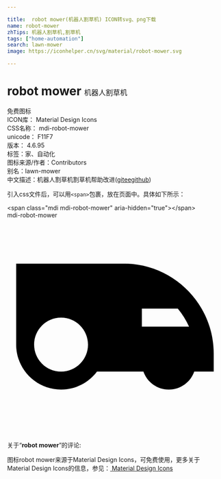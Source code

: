 ```yaml
---

title:  robot mower(机器人割草机) ICON转svg、png下载
name: robot-mower
zhTips: 机器人割草机,割草机
tags: ["home-automation"]
search: lawn-mower
image: https://iconhelper.cn/svg/material/robot-mower.svg

---
```


# robot mower  <small style="font-size: 60%;font-weight: 100">机器人割草机</small>


<div class="detail-page">
<p>
<span><span class="badge-success badge">免费图标</span> </span>
<br/>
<span>
ICON库：
<span class="badge-secondary badge">Material Design Icons</span> 
</span>
<br/>
<span>
CSS名称：
<span class="badge-secondary badge">mdi-robot-mower</span> 
</span>
<br/>
<span>
unicode：
<span class="badge-secondary badge">F11F7</span> 
<copy-btn content='F11F7' btn-title=""></copy-btn>
<copy-btn :content='String.fromCodePoint(parseInt("F11F7", 16))' btn-title="复制U"></copy-btn>
</span>
<br/>
<span>
版本：
<span class="badge-secondary badge">4.6.95</span> 
</span><br/><span>标签：<span class="badge-light badge"><router-link to="/tags/home-automation.html">家、自动化</router-link></span></span>
<br/>
<span>图标来源/作者：<span class="badge-light badge">Contributors</span></span> 
<br/>
<span>别名：<span class="badge-light badge">lawn-mower</span></span><br/><span class="zh-detail">中文描述：<span class="badge-primary badge">机器人割草机</span><span class="badge-primary badge">割草机</span><span class="help-link"><span>帮助改进</span>(<a href="https://gitee.com/liuwave/icon-helper/edit/master/json/material/robot-mower.json" target="_blank" rel="noopener noreferrer">gitee</a><a href="https://github.com/liuwave/icon-helper/edit/master/json/material/robot-mower.json" target="_blank" rel="noopener noreferrer">github</a></span>)</span><br/>
</p>
</div>
<div class="alert alert-dark">
  <i class="mdi mdi-robot-mower mdi-48px"></i>
  <i class="mdi mdi-robot-mower mdi-36px"></i>
  <i class="mdi mdi-robot-mower mdi-24px"></i>
  <i class="mdi mdi-robot-mower mdi-18px"></i>
</div>
<div>
  <p>引入css文件后，可以用<code>&lt;span&gt;</code>包裹，放在页面中。具体如下所示：    
  </p>
  <div class="alert alert-primary" style="font-size: 14px">
    &lt;span class="mdi mdi-robot-mower" aria-hidden="true"&gt;&lt;/span&gt;
    <copy-btn content='<span class="mdi mdi-robot-mower" aria-hidden="true"></span>'></copy-btn>
  </div>
  <div class="alert alert-secondary">
    <i class="mdi mdi-robot-mower"
    style="font-size: 24px"
    aria-hidden="true"></i> mdi-robot-mower
    <copy-btn content="mdi-robot-mower" btn-title="复制图标名称"></copy-btn>
  </div>
</div>
<div id="svg" class="svg-wrap">
<svg xmlns="http://www.w3.org/2000/svg" viewBox="0 0 24 24"><path d="M1 14V5H13C18.5 5 23 9.5 23 15V17H20.83C20.42 18.17 19.31 19 18 19C16.69 19 15.58 18.17 15.17 17H10C9.09 18.21 7.64 19 6 19C3.24 19 1 16.76 1 14M6 11C4.34 11 3 12.34 3 14C3 15.66 4.34 17 6 17C7.66 17 9 15.66 9 14C9 12.34 7.66 11 6 11M15 10V12H20.25C19.92 11.27 19.5 10.6 19 10H15Z" /></svg>
</div>
<detail full-name='mdi-robot-mower'></detail>
<div class="icon-detail__container">
<p>关于“<b>robot mower</b>”的评论:</p>
</div>
<Vssue title="关于“robot mower”的评论" />    
<div><p>图标robot mower来源于Material Design Icons，可免费使用，更多关于 Material Design Icons的信息，参见：<a target="_blank" href="https://iconhelper.cn/material.html"> Material Design Icons</a>
</p></div>
